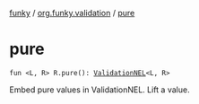 [funky](../index.md) / [org.funky.validation](index.md) / [pure](.)

# pure

`fun <L, R> R.pure(): `[`ValidationNEL`](-validation-n-e-l/index.md)`<L, R>`

Embed pure values in ValidationNEL. Lift a value.

